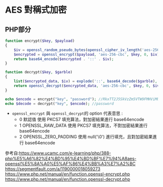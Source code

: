 #  AES 對稱式加密

## PHP部分

```php
function encrypt($key, $payload)
{
    $iv = openssl_random_pseudo_bytes(openssl_cipher_iv_length('aes-256-cbc'));
    $encrypted = openssl_encrypt($payload, 'aes-256-cbc', $key, 0, $iv);
    return base64_encode($encrypted . '::' . $iv);
}

function decrypt($key, $garble)
{
    list($encrypted_data, $iv) = explode('::', base64_decode($garble), 2);
    return openssl_decrypt($encrypted_data, 'aes-256-cbc', $key, 0, $iv);
}

echo $encode = encrypt("key", "password"); //RkxTT2J5SkVzZm5VTW9FMHViMU1xUT09OjrJfvikoZhWwSxYeErbiroN
echo $decode = decrypt("key", $encode); //password
```
* `openssl_encrypt` 與 `openssl_decrypt`的 option 代表意思 :
    * 0 默認值 使用 PKCS7 填充算法，對加密結果進行 base64encode
    * 1 OPENSSL_RAW_DATA 使用 PKCS7 填充算法，不對加密結果進行 base64encode
    * 2 OPENSSL_ZERO_PADDING 使用 null('\0') 進行填充，且對加密結果進行 base64encode



參考自:https://www.ucamc.com/e-learning/php/388-php%E5%A6%82%E4%BD%95%E4%BD%BF%E7%94%A8aes-openssl%E5%8A%A0%E5%AF%86%E4%BB%A3%E7%A2%BC
https://segmentfault.com/a/1190000018059273
https://www.php.net/manual/en/function.openssl-encrypt.php
https://www.php.net/manual/en/function.openssl-decrypt.php
